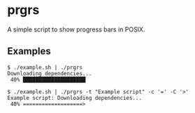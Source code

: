 # prgrs

A simple script to show progress bars in POSIX.

## Examples

```
$ ./example.sh | ./prgrs
Downloading dependencies...
 40% ████████████████████
```

```
$ ./example.sh | ./prgrs -t "Example script" -c '=' -C '>'
Example script: Downloading dependencies...
 40% ===================>
```
